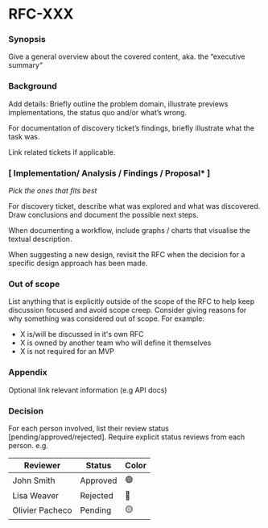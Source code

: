 # RFC-XXX

### Synopsis
Give a general overview about the covered content, aka. the “executive summary“

### Background
Add details: Briefly outline the problem domain, illustrate previews implementations, the status quo and/or what’s wrong.

For documentation of discovery ticket’s findings, briefly illustrate what the task was.

Link related tickets if applicable.

### [ Implementation/ Analysis / Findings / Proposal* ]
*Pick the ones that fits best*

For discovery ticket, describe what was explored and what was discovered. Draw conclusions and document the possible next steps.

When documenting a workflow, include graphs / charts that visualise the textual description.

When suggesting a new design, revisit the RFC when the decision for a specific design approach has been made.

### Out of scope

List anything that is explicitly outside of the scope of the RFC to help keep discussion focused and avoid scope creep.
Consider giving reasons for why something was considered out of scope. For example:
* X is/will be discussed in it's own RFC
* X is owned by another team who will define it themselves
* X is not required for an MVP

### Appendix
Optional link relevant information  (e.g API docs)

### Decision
For each person involved, list their review status [pending/approved/rejected]. Require explicit status reviews from each person.
e.g.

|     Reviewer     |  Status  | Color |
|------------------|----------|-------|
| John Smith       | Approved |   🟢  |
| Lisa Weaver      | Rejected |   🔴  |
| Olivier Pacheco  | Pending  |   🟡  |
